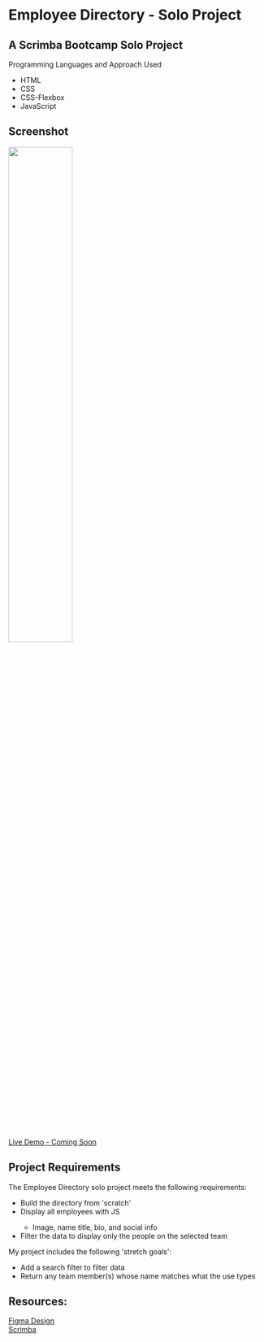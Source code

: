 # Employee Directory  - Solo Project

## A Scrimba Bootcamp Solo Project
Programming Languages and Approach Used
<ul>
<li>HTML</li>
<li>CSS</li>
<li>CSS-Flexbox</li>
<li>JavaScript</li>
</ul>

## Screenshot
<img src="" width=50% height=50%><br>
[Live Demo - Coming Soon]()
 
## Project Requirements
 The Employee Directory solo project meets the following requirements:
 <ul>
 <li>Build the directory from 'scratch'</li>
 <li>Display all employees with JS</li>
 <ul>
 <li>Image, name title, bio, and social info</li>
 </ul>
 <li>Filter the data to display only the people on the selected team</li>
 </ul>
 
 My project includes the following 'stretch goals':
 <ul>
<li>Add a search filter to filter data</li>
<li>Return any team member(s) whose name matches what the use types</li>
</ul>
 
## Resources:
[Figma Design](https://github.com/famanakis/Scrimba/blob/main/m7-solo-employee-directory/figma-design.png)<br>
 [Scrimba](https://scrimba.com/)
